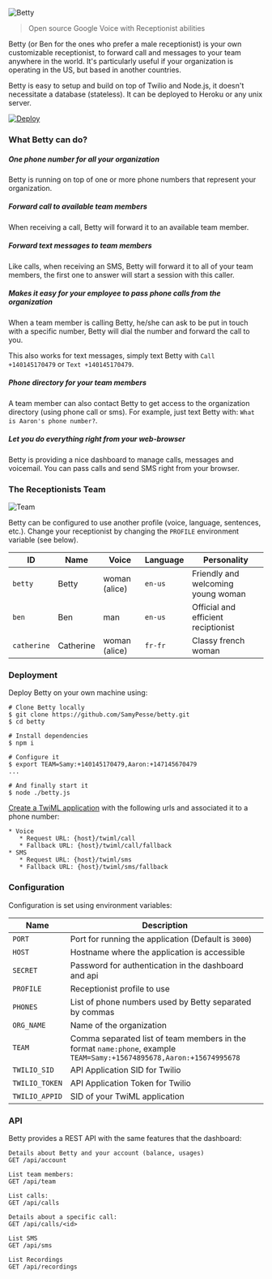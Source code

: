 ![Betty](https://github.com/SamyPesse/betty/blob/master/public/images/betty.png?raw=true)

> Open source Google Voice with Receptionist abilities

Betty (or Ben for the ones who prefer a male receptionist) is your own customizable receptionist, to forward call and messages to your team anywhere in the world. It's particularly useful if your organization is operating in the US, but based in another countries.

Betty is easy to setup and build on top of Twilio and Node.js, it doesn't necessitate a database (stateless). It can be deployed to Heroku or any unix server.

[![Deploy](https://www.herokucdn.com/deploy/button.png)](https://heroku.com/deploy)

### What Betty can do?

##### One phone number for all your organization

Betty is running on top of one or more phone numbers that represent your organization.

##### Forward call to available team members

When receiving a call, Betty will forward it to an available team member.

##### Forward text messages to team members

Like calls, when receiving an SMS, Betty will forward it to all of your team members, the first one to answer will start a session with this caller.

##### Makes it easy for your employee to pass phone calls from the organization

When a team member is calling Betty, he/she can ask to be put in touch with a specific number, Betty will dial the number and forward the call to you.

This also works for text messages, simply text Betty with `Call +140145170479` or `Text +140145170479`.

##### Phone directory for your team members

A team member can also contact Betty to get access to the organization directory (using phone call or sms). For example, just text Betty with: `What is Aaron's phone number?`.

##### Let you do everything right from your web-browser

Betty is providing a nice dashboard to manage calls, messages and voicemail. You can pass calls and send SMS right from your browser.

### The Receptionists Team

![Team](https://github.com/SamyPesse/betty/blob/master/public/images/team.png?raw=true)

Betty can be configured to use another profile (voice, language, sentences, etc.). Change your receptionist by changing the `PROFILE` environment variable (see below).

| ID          | Name | Voice | Language | Personality |
| ----------- | ---- | ----- | -------- | ----------- |
| `betty`     | Betty | woman (alice) | `en-us` | Friendly and welcoming young woman |
| `ben`       | Ben | man | `en-us` | Official and efficient reciptionist |
| `catherine` | Catherine | woman (alice) | `fr-fr` | Classy french woman |

### Deployment

Deploy Betty on your own machine using:

```
# Clone Betty locally
$ git clone https://github.com/SamyPesse/betty.git
$ cd betty

# Install dependencies
$ npm i

# Configure it
$ export TEAM=Samy:+140145170479,Aaron:+147145670479
...

# And finally start it
$ node ./betty.js
```

[Create a TwiML application](https://www.twilio.com/help/faq/twilio-client/how-do-i-create-a-twiml-app) with the following urls and associated it to a phone number:

```
* Voice
   * Request URL: {host}/twiml/call
   * Fallback URL: {host}/twiml/call/fallback
* SMS
   * Request URL: {host}/twiml/sms
   * Fallback URL: {host}/twiml/sms/fallback
```

### Configuration

Configuration is set using environment variables:

| Name         | Description         |
| ------------ | ------------------- |
| `PORT`       | Port for running the application (Default is `3000`) |
| `HOST`       | Hostname where the application is accessible |
| `SECRET`     | Password for authentication in the dashboard and api |
| `PROFILE`    | Receptionist profile to use |
| `PHONES`     | List of phone numbers used by Betty separated by commas |
| `ORG_NAME`   | Name of the organization |
| `TEAM`       | Comma separated list of team members in the format `name:phone`, example `TEAM=Samy:+15674895678,Aaron:+15674995678` |
| `TWILIO_SID` | API Application SID for Twilio |
| `TWILIO_TOKEN` | API Application Token for Twilio |
| `TWILIO_APPID` | SID of your TwiML application |

### API

Betty provides a REST API with the same features that the dashboard:

```
Details about Betty and your account (balance, usages)
GET /api/account

List team members:
GET /api/team

List calls:
GET /api/calls

Details about a specific call:
GET /api/calls/<id>

List SMS
GET /api/sms

List Recordings
GET /api/recordings
```
